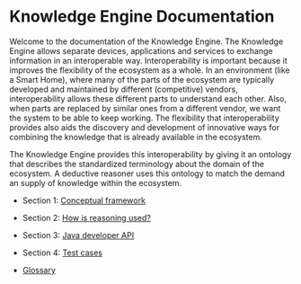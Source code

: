 # Knowledge Engine Documentation

Welcome to the documentation of the Knowledge Engine. The Knowledge Engine allows separate devices, applications and services to exchange information in an interoperable way. Interoperability is important because it improves the flexibility of the ecosystem as a whole. In an environment (like a Smart Home), where many of the parts of the ecosystem are typically developed and maintained by different (competitive) vendors, interoperability allows these different parts to understand each other. Also, when parts are replaced by similar ones from a different vendor, we want the system to be able to keep working. The flexibility that interoperability provides also aids the discovery and development of innovative ways for combining the knowledge that is already available in the ecosystem.

The Knowledge Engine provides this interoperability by giving it an ontology that describes the standardized terminology about the domain of the ecosystem. A deductive reasoner uses this ontology to match the demand an supply of knowledge within the ecosystem.


- Section 1: [Conceptual framework](#01_conceptual-framework)
- Section 2: [How is reasoning used?](#02_how-is-reasoning-used)
- Section 3: [Java developer API](#03_java-developer-api)
- Section 4: [Test cases](#04_test-cases)

- [Glossary](#05_glossary)

